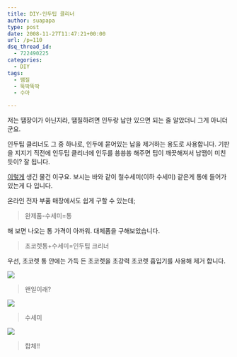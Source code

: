```yaml
---
title: DIY-인두팁 클리너
author: suapapa
type: post
date: 2008-11-27T11:47:21+00:00
url: /p=110
dsq_thread_id:
  - 722490225
categories:
  - DIY
tags:
  - 땜질
  - 뚝딱뚝딱
  - 수아

---
```

저는 땜장이가 아닌지라, 땜질하려면 인두랑 납만 있으면 되는 줄 알았더니 그게 아니더군요.

인두팁 클리너도 그 중 하나로, 인두에 묻어있는 납을 제거하는 용도로 사용합니다. 기판을 지지기 직전에 인두팁 클리너에 인두를 쑝쑝쑝 해주면 팁이 깨끗해져서 납땜이 미친듯이? 잘 됩니다.

[이렇게][1] 생긴 물건 이구요. 보시는 바와 같이 철수세미(이하 수세미) 같은게 통에 들어가 있는게 다 입니다.

온라인 전자 부품 매장에서도 쉽게 구할 수 있는데;

> 완제품-수세미=통

해 보면 나오는 통 가격이 아까워. 대체품을 구해보았습니다.

> 초코렛통+수세미=인두팁 크리너

우선, 초코렛 통 안에는 가득 든 초코렛을 초강력 초코렛 흡입기를 사용해 제거 합니다.



![](https://asset.homin.dev/blog/2008/11/chocolate_killer.webp)

> 왠일이래?

![](https://asset.homin.dev/blog/2008/11/tip_cleaner.webp)

> 수세미

![](https://asset.homin.dev/blog/2008/11/tip_cleaner_in_case.webp)

> 합체!!

 [1]: http://www.hakko.com/english/products/hakko_599b.html